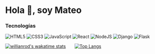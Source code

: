 
<!--
**SirRiuz/SirRiuz** is a ✨ _special_ ✨ repository because its `README.md` (this file) appears on your GitHub profile.

Here are some ideas to get you started:

- 🔭 I’m currently working on ...
- 🌱 I’m currently learning ...
- 👯 I’m looking to collaborate on ...
- 🤔 I’m looking for help with ...
- 💬 Ask me about ...
- 📫 How to reach me: ...
- 😄 Pronouns: ...
- ⚡ Fun fact: ...
-->


# Hola 👋, soy Mateo

### Tecnologías
<img alt="HTML5" src="https://img.shields.io/badge/html5-%23E34F26.svg?style=for-the-badge&logo=html5&logoColor=white"/> <img alt="CSS3" src="https://img.shields.io/badge/css3-%231572B6.svg?style=for-the-badge&logo=css3&logoColor=white"/> <img alt="JavaScript" src="https://img.shields.io/badge/javascript-%23323330.svg?style=for-the-badge&logo=javascript&logoColor=%23F7DF1E"/> <img alt="React" src="https://img.shields.io/badge/react-%2320232a.svg?style=for-the-badge&logo=react&logoColor=%2361DAFB"/> <img alt="NodeJS" src="https://img.shields.io/badge/node.js-%2343853D.svg?style=for-the-badge&logo=node-dot-js&logoColor=white"/>
<img alt="Django" src="https://camo.githubusercontent.com/08fce5ab005e9b770295d3ce978d1e26386596c2f2a19589f165e21030183dcc/68747470733a2f2f696d672e736869656c64732e696f2f7374617469632f76313f7374796c653d666f722d7468652d6261646765266d6573736167653d446a616e676f26636f6c6f723d303932453230266c6f676f3d446a616e676f266c6f676f436f6c6f723d464646464646266c6162656c3d"/> 
<img alt="Flask" src="https://camo.githubusercontent.com/31dfe5f167d56ccab3ca37634bf1d396e48231856b25576b5dafbc934bd327e9/68747470733a2f2f696d672e736869656c64732e696f2f7374617469632f76313f7374796c653d666f722d7468652d6261646765266d6573736167653d466c61736b26636f6c6f723d303030303030266c6f676f3d466c61736b266c6f676f436f6c6f723d464646464646266c6162656c3d"/> 



[![willianrod's wakatime stats](https://github-readme-stats.vercel.app/api?username=SirRiuz&theme=moltack&show_icons=true)](https://github.com/anuraghazra/github-readme-stats)
⠀⠀
[![Top Langs](https://github-readme-stats.vercel.app/api/top-langs/?username=SirRiuz&theme=moltack&layout=compact)](https://github.com/anuraghazra/github-readme-stats)
